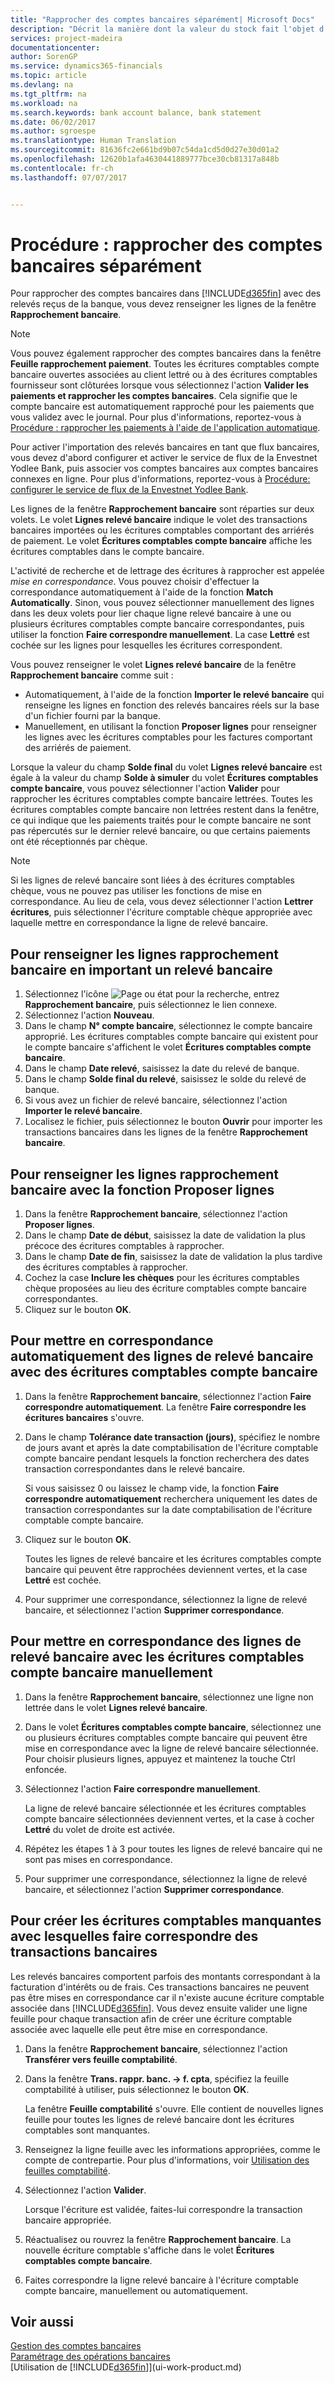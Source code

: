 ```yaml
---
title: "Rapprocher des comptes bancaires séparément| Microsoft Docs"
description: "Décrit la manière dont la valeur du stock fait l'objet d'un rapprochement avec la comptabilité."
services: project-madeira
documentationcenter: 
author: SorenGP
ms.service: dynamics365-financials
ms.topic: article
ms.devlang: na
ms.tgt_pltfrm: na
ms.workload: na
ms.search.keywords: bank account balance, bank statement
ms.date: 06/02/2017
ms.author: sgroespe
ms.translationtype: Human Translation
ms.sourcegitcommit: 81636fc2e661bd9b07c54da1cd5d0d27e30d01a2
ms.openlocfilehash: 12620b1afa4630441889777bce30cb81317a848b
ms.contentlocale: fr-ch
ms.lasthandoff: 07/07/2017


---
```

# <a name="how-to-reconcile-bank-accounts-separately"></a>Procédure : rapprocher des comptes bancaires séparément
Pour rapprocher des comptes bancaires dans [!INCLUDE[d365fin](includes/d365fin_md.md)] avec des relevés reçus de la banque, vous devez renseigner les lignes de la fenêtre **Rapprochement bancaire**.

> [!NOTE]  
>   Vous pouvez également rapprocher des comptes bancaires dans la fenêtre **Feuille rapprochement paiement**. Toutes les écritures comptables compte bancaire ouvertes associées au client lettré ou à des écritures comptables fournisseur sont clôturées lorsque vous sélectionnez l'action **Valider les paiements et rapprocher les comptes bancaires**. Cela signifie que le compte bancaire est automatiquement rapproché pour les paiements que vous validez avec le journal. Pour plus d'informations, reportez-vous à [Procédure : rapprocher les paiements à l'aide de l'application automatique](receivables-how-reconcile-payments-auto-application.md).

Pour activer l'importation des relevés bancaires en tant que flux bancaires, vous devez d'abord configurer et activer le service de flux de la Envestnet Yodlee Bank, puis associer vos comptes bancaires aux comptes bancaires connexes en ligne. Pour plus d'informations, reportez-vous à [Procédure: configurer le service de flux de la Envestnet Yodlee Bank](bank-how-setup-bank-statement-service.md).

Les lignes de la fenêtre **Rapprochement bancaire** sont réparties sur deux volets. Le volet **Lignes relevé bancaire** indique le volet des transactions bancaires importées ou les écritures comptables comportant des arriérés de paiement. Le volet **Écritures comptables compte bancaire** affiche les écritures comptables dans le compte bancaire.

L'activité de recherche et de lettrage des écritures à rapprocher est appelée *mise en correspondance*. Vous pouvez choisir d'effectuer la correspondance automatiquement à l'aide de la fonction **Match Automatically**. Sinon, vous pouvez sélectionner manuellement des lignes dans les deux volets pour lier chaque ligne relevé bancaire à une ou plusieurs écritures comptables compte bancaire correspondantes, puis utiliser la fonction **Faire correspondre manuellement**. La case **Lettré** est cochée sur les lignes pour lesquelles les écritures correspondent.

Vous pouvez renseigner le volet **Lignes relevé bancaire** de la fenêtre **Rapprochement bancaire** comme suit :

* Automatiquement, à l'aide de la fonction **Importer le relevé bancaire** qui renseigne les lignes en fonction des relevés bancaires réels sur la base d'un fichier fourni par la banque.
* Manuellement, en utilisant la fonction **Proposer lignes** pour renseigner les lignes avec les écritures comptables pour les factures comportant des arriérés de paiement.

Lorsque la valeur du champ **Solde final** du volet **Lignes relevé bancaire** est égale à la valeur du champ **Solde à simuler** du volet **Écritures comptables compte bancaire**, vous pouvez sélectionner l'action **Valider** pour rapprocher les écritures comptables compte bancaire lettrées. Toutes les écritures comptables compte bancaire non lettrées restent dans la fenêtre, ce qui indique que les paiements traités pour le compte bancaire ne sont pas répercutés sur le dernier relevé bancaire, ou que certains paiements ont été réceptionnés par chèque.

> [!NOTE]  
>   Si les lignes de relevé bancaire sont liées à des écritures comptables chèque, vous ne pouvez pas utiliser les fonctions de mise en correspondance. Au lieu de cela, vous devez sélectionner l'action **Lettrer écritures**, puis sélectionner l'écriture comptable chèque appropriée avec laquelle mettre en correspondance la ligne de relevé bancaire.

## <a name="to-fill-bank-reconciliation-lines-by-importing-a-bank-statement"></a>Pour renseigner les lignes rapprochement bancaire en important un relevé bancaire
1. Sélectionnez l'icône ![Page ou état pour la recherche](media/ui-search/search_small.png "icône Page ou état pour la recherche"), entrez **Rapprochement bancaire**, puis sélectionnez le lien connexe.
2. Sélectionnez l'action **Nouveau**.
3. Dans le champ **N° compte bancaire**, sélectionnez le compte bancaire approprié. Les écritures comptables compte bancaire qui existent pour le compte bancaire s'affichent le volet **Écritures comptables compte bancaire**.
4. Dans le champ **Date relevé**, saisissez la date du relevé de banque.
5. Dans le champ **Solde final du relevé**, saisissez le solde du relevé de banque.
6. Si vous avez un fichier de relevé bancaire, sélectionnez l'action **Importer le relevé bancaire**.
7. Localisez le fichier, puis sélectionnez le bouton **Ouvrir** pour importer les transactions bancaires dans les lignes de la fenêtre **Rapprochement bancaire**.

## <a name="to-fill-bank-reconciliation-lines-with-the-suggest-lines-function"></a>Pour renseigner les lignes rapprochement bancaire avec la fonction Proposer lignes
1. Dans la fenêtre **Rapprochement bancaire**, sélectionnez l'action **Proposer lignes**.
2. Dans le champ **Date de début**, saisissez la date de validation la plus précoce des écritures comptables à rapprocher.
3. Dans le champ **Date de fin**, saisissez la date de validation la plus tardive des écritures comptables à rapprocher.
4. Cochez la case **Inclure les chèques** pour les écritures comptables chèque proposées au lieu des écriture comptables compte bancaire correspondantes.
5. Cliquez sur le bouton **OK**.

## <a name="to-match-bank-statement-lines-with-bank-account-ledger-entries-automatically"></a>Pour mettre en correspondance automatiquement des lignes de relevé bancaire avec des écritures comptables compte bancaire
1. Dans la fenêtre **Rapprochement bancaire**, sélectionnez l'action **Faire correspondre automatiquement**. La fenêtre **Faire correspondre les écritures bancaires** s'ouvre.
2. Dans le champ **Tolérance date transaction (jours)**, spécifiez le nombre de jours avant et après la date comptabilisation de l'écriture comptable compte bancaire pendant lesquels la fonction recherchera des dates transaction correspondantes dans le relevé bancaire.

    Si vous saisissez 0 ou laissez le champ vide, la fonction **Faire correspondre automatiquement** recherchera uniquement les dates de transaction correspondantes sur la date comptabilisation de l'écriture comptable compte bancaire.  
3. Cliquez sur le bouton **OK**.  

    Toutes les lignes de relevé bancaire et les écritures comptables compte bancaire qui peuvent être rapprochées deviennent vertes, et la case **Lettré** est cochée.
4. Pour supprimer une correspondance, sélectionnez la ligne de relevé bancaire, et sélectionnez l'action **Supprimer correspondance**.

## <a name="to-match-bank-statement-lines-with-bank-account-ledger-entries-manually"></a>Pour mettre en correspondance des lignes de relevé bancaire avec les écritures comptables compte bancaire manuellement
1. Dans la fenêtre **Rapprochement bancaire**, sélectionnez une ligne non lettrée dans le volet **Lignes relevé bancaire**.
2. Dans le volet **Écritures comptables compte bancaire**, sélectionnez une ou plusieurs écritures comptables compte bancaire qui peuvent être mise en correspondance avec la ligne de relevé bancaire sélectionnée. Pour choisir plusieurs lignes, appuyez et maintenez la touche Ctrl enfoncée.  
3. Sélectionnez l'action **Faire correspondre manuellement**.

    La ligne de relevé bancaire sélectionnée et les écritures comptables compte bancaire sélectionnées deviennent vertes, et la case à cocher **Lettré** du volet de droite est activée.
4. Répétez les étapes 1 à 3 pour toutes les lignes de relevé bancaire qui ne sont pas mises en correspondance.
5. Pour supprimer une correspondance, sélectionnez la ligne de relevé bancaire, et sélectionnez l'action **Supprimer correspondance**.

## <a name="to-create-missing-ledger-entries-to-match-bank-transactions-with"></a>Pour créer les écritures comptables manquantes avec lesquelles faire correspondre des transactions bancaires
Les relevés bancaires comportent parfois des montants correspondant à la facturation d'intérêts ou de frais. Ces transactions bancaires ne peuvent pas être mises en correspondance car il n'existe aucune écriture comptable associée dans [!INCLUDE[d365fin](includes/d365fin_md.md)]. Vous devez ensuite valider une ligne feuille pour chaque transaction afin de créer une écriture comptable associée avec laquelle elle peut être mise en correspondance.

1. Dans la fenêtre **Rapprochement bancaire**, sélectionnez l'action **Transférer vers feuille comptabilité**.  
2. Dans la fenêtre **Trans. rappr. banc. -> f. cpta**, spécifiez la feuille comptabilité à utiliser, puis sélectionnez le bouton **OK**.

    La fenêtre **Feuille comptabilité** s'ouvre. Elle contient de nouvelles lignes feuille pour toutes les lignes de relevé bancaire dont les écritures comptables sont manquantes.
3. Renseignez la ligne feuille avec les informations appropriées, comme le compte de contrepartie. Pour plus d'informations, voir [Utilisation des feuilles comptabilité](ui-work-general-journals.md).  
4. Sélectionnez l'action **Valider**.

    Lorsque l'écriture est validée, faites-lui correspondre la transaction bancaire appropriée.
5. Réactualisez ou rouvrez la fenêtre **Rapprochement bancaire**. La nouvelle écriture comptable s'affiche dans le volet **Écritures comptables compte bancaire**.
6. Faites correspondre la ligne relevé bancaire à l'écriture comptable compte bancaire, manuellement ou automatiquement.

## <a name="see-also"></a>Voir aussi
[Gestion des comptes bancaires](bank-manage-bank-accounts.md)  
[Paramétrage des opérations bancaires](bank-setup-banking.md)  
[Utilisation de [!INCLUDE[d365fin](includes/d365fin_md.md)]](ui-work-product.md)

